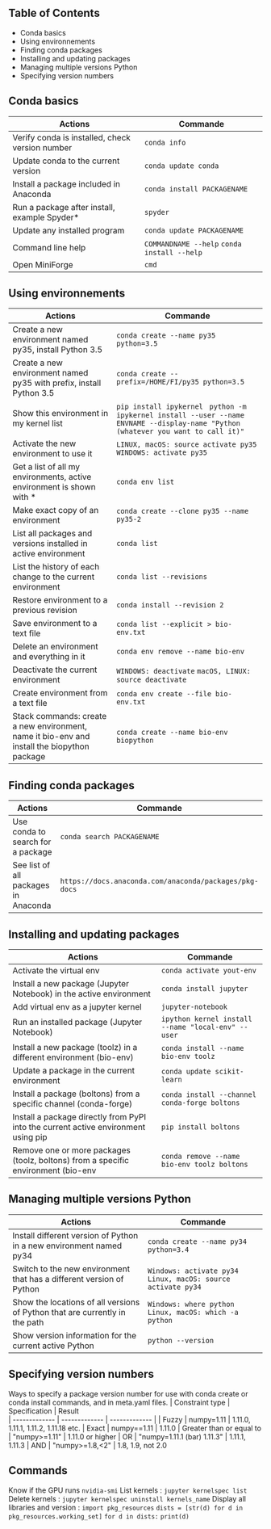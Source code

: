 ## Table of Contents

- Conda basics
- Using environnements
- Finding conda packages
- Installing and updating packages
- Managing multiple versions Python
- Specifying version numbers



## Conda basics

| Actions     | Commande       
| ------------- | ------------- |
| Verify conda is installed, check version number        | ``` conda info ```         |
| Update conda to the current version         | ``` conda update conda ```         |
| Install a package included in Anaconda         | ``` conda install PACKAGENAME ```         |
| Run a package after install, example Spyder*         | ``` spyder ```         |
| Update any installed program         | ``` conda update PACKAGENAME ```         |
| Command line help         | ``` COMMANDNAME --help ``` ``` conda install --help ```         |
| Open MiniForge         | ``` cmd ```         |

## Using environnements

| Actions     | Commande       
| ------------- | ------------- |
| Create a new environment named py35, install Python 3.5 | ``` conda create --name py35 python=3.5  ```
| Create a new environment named py35 with prefix, install Python 3.5 | ``` conda create --prefix=/HOME/FI/py35 python=3.5  ```
| Show this environment in my kernel list | ``` pip install ipykernel  ```  ``` python -m ipykernel install --user --name ENVNAME --display-name "Python (whatever you want to call it)" ```
| Activate the new environment to use it |``` LINUX, macOS: source activate py35 ``` ``` WINDOWS: activate py35 ```
| Get a list of all my environments, active environment is shown with * |   ``` conda env list ```
| Make exact copy of an environment |  ``` conda create --clone py35 --name py35-2 ```
| List all packages and versions installed in active environment | ``` conda list ``` 
| List the history of each change to the current environment |  ``` conda list --revisions ```
| Restore environment to a previous revision |  ``` conda install --revision 2 ``` 
| Save environment to a text file | ``` conda list --explicit > bio-env.txt ``` 
| Delete an environment and everything in it | ``` conda env remove --name bio-env ```
| Deactivate the current environment  | ``` WINDOWS: deactivate ```  ``` macOS, LINUX: source deactivate ``` 
| Create environment from a text file | ``` conda env create --file bio-env.txt  ```
| Stack commands: create a new environment, name it bio-env and install the biopython package | ``` conda create --name bio-env biopython ```

## Finding conda packages

| Actions     | Commande       
| ------------- | ------------- |
| Use conda to search for a package | ``` conda search PACKAGENAME  ```
| See list of all packages in Anaconda |``` https://docs.anaconda.com/anaconda/packages/pkg-docs ```

## Installing and updating packages

| Actions     | Commande       
| ------------- | ------------- |
| Activate the virtual env | ``` conda activate yout-env ```
| Install a new package (Jupyter Notebook) in the active environment | ``` conda install jupyter  ```
| Add virtual env as a jupyter kernel |``` jupyter-notebook ```
| Run an installed package (Jupyter Notebook) |``` ipython kernel install --name "local-env" --user ```
| Install a new package (toolz) in a different environment (bio-env)  | ``` conda install --name bio-env toolz ```
| Update a package in the current environment | ``` conda update scikit-learn ```
| Install a package (boltons) from a specific channel (conda-forge) | ``` conda install --channel conda-forge boltons ```
| Install a package directly from PyPI into the current active environment using pip | ``` pip install boltons ```
| Remove one or more packages (toolz, boltons) from a specific environment (bio-env | ``` conda remove --name bio-env toolz boltons ```


## Managing multiple versions Python

| Actions     | Commande       
| ------------- | ------------- |
| Install different version of Python in a new environment named py34 | ``` conda create --name py34 python=3.4 ```
| Switch to the new environment that has a different version of Python | ``` Windows: activate py34 ``` ``` Linux, macOS: source activate py34 ```
| Show the locations of all versions of Python that are currently in the path | ``` Windows: where python ``` ``` Linux, macOS: which -a python ```
| Show version information for the current active Python | ``` python --version ```


## Specifying version numbers

Ways to specify a package version number for use with conda create or conda install commands, and in meta.yaml files.
| Constraint type     | Specification | Result       
| ------------- | ------------- | ------------- |
| Fuzzy |  numpy=1.11 |  1.11.0, 1.11.1, 1.11.2, 1.11.18 etc.
 | Exact  | numpy==1.11 |  1.11.0
 | Greater than or equal to  | "numpy>=1.11" |  1.11.0 or higher
 | OR  | "numpy=1.11.1 (bar) 1.11.3" |  1.11.1, 1.11.3
 | AND  | "numpy>=1.8,<2" |  1.8, 1.9, not 2.0


## Commands

Know if the GPU runs ```nvidia-smi```
List kernels : ```jupyter kernelspec list```
Delete kernels : ```jupyter kernelspec uninstall kernels_name```
Display all libraries and version : ```import pkg_resources```
```dists = [str(d) for d in pkg_resources.working_set]```
```for d in dists:```
    ```print(d)```
